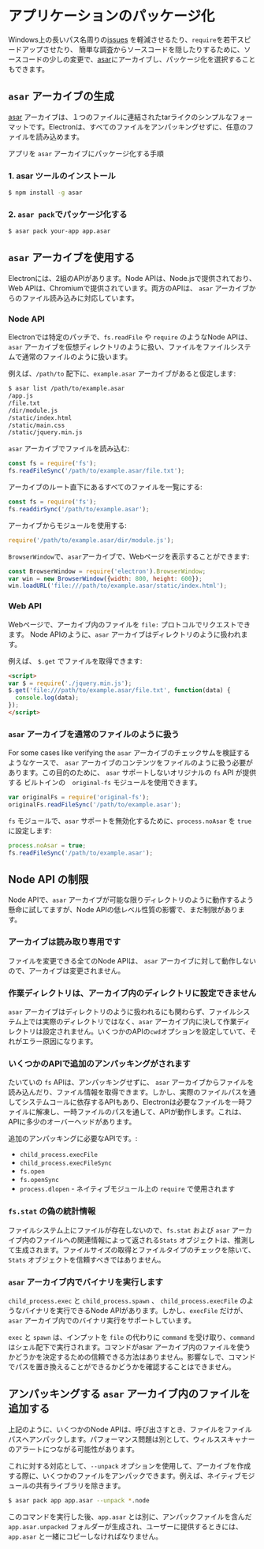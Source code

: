 # アプリケーションのパッケージ化

Windows上の長いパス名周りの[issues](https://github.com/joyent/node/issues/6960) を軽減させるたり、`require`を若干スピードアップさせたり、 簡単な調査からソースコードを隠したりするために、ソースコードの少しの変更で、[asar][asar]にアーカイブし、パッケージ化を選択することもできます。

## `asar` アーカイブの生成

[asar][asar] アーカイブは、１つのファイルに連結されたtarライクのシンプルなフォーマットです。Electronは、すべてのファイルをアンパッキングせずに、任意のファイルを読み込めます。

アプリを `asar` アーカイブにパッケージ化する手順

### 1. asar ツールのインストール

```bash
$ npm install -g asar
```

### 2. `asar pack`でパッケージ化する

```bash
$ asar pack your-app app.asar
```

## `asar` アーカイブを使用する

Electronには、2組のAPIがあります。Node APIは、Node.jsで提供されており、Web APIは、Chromiumで提供されています。両方のAPIは、 `asar` アーカイブからのファイル読み込みに対応しています。

### Node API

Electronでは特定のパッチで、`fs.readFile` や `require` のようなNode APIは、`asar` アーカイブを仮想ディレクトリのように扱い、ファイルをファイルシステムで通常のファイルのように扱います。

例えば、`/path/to` 配下に、`example.asar` アーカイブがあると仮定します:

```bash
$ asar list /path/to/example.asar
/app.js
/file.txt
/dir/module.js
/static/index.html
/static/main.css
/static/jquery.min.js
```

`asar` アーカイブでファイルを読み込む:

```javascript
const fs = require('fs');
fs.readFileSync('/path/to/example.asar/file.txt');
```

アーカイブのルート直下にあるすべてのファイルを一覧にする:

```javascript
const fs = require('fs');
fs.readdirSync('/path/to/example.asar');
```

アーカイブからモジュールを使用する:

```javascript
require('/path/to/example.asar/dir/module.js');
```

 `BrowserWindow`で、`asar`アーカイブで、Webページを表示することができます:

```javascript
const BrowserWindow = require('electron').BrowserWindow;
var win = new BrowserWindow({width: 800, height: 600});
win.loadURL('file:///path/to/example.asar/static/index.html');
```

### Web API

Webページで、アーカイブ内のファイルを `file:` プロトコルでリクエストできます。
Node APIのように、`asar` アーカイブはディレクトリのように扱われます。

例えば、 `$.get` でファイルを取得できます:

```html
<script>
var $ = require('./jquery.min.js');
$.get('file:///path/to/example.asar/file.txt', function(data) {
  console.log(data);
});
</script>
```

### `asar` アーカイブを通常のファイルのように扱う

For some cases like verifying the `asar` アーカイブのチェックサムを検証するようなケースで、 `asar` アーカイブのコンテンツをファイルのように扱う必要があります。この目的のために、 `asar` サポートしないオリジナルの `fs` API が提供する ビルトインの　`original-fs` モジュールを使用できます。

```javascript
var originalFs = require('original-fs');
originalFs.readFileSync('/path/to/example.asar');
```

`fs` モジュールで、`asar` サポートを無効化するために、`process.noAsar` を `true` に設定します:

```javascript
process.noAsar = true;
fs.readFileSync('/path/to/example.asar');
```

## Node API の制限

Node APIで、`asar` アーカイブが可能な限りディレクトリのように動作するよう懸命に試してますが、Node APIの低レベル性質の影響で、まだ制限があります。

### アーカイブは読み取り専用です

ファイルを変更できる全てのNode APIは、 `asar` アーカイブに対して動作しないので、アーカイブは変更されません。

### 作業ディレクトリは、アーカイブ内のディレクトリに設定できません

`asar` アーカイブはディレクトリのように扱われるにも関わらず、ファイルシステム上では実際のディレクトリではなく、`asar` アーカイブ内に決して作業ディレクトリは設定されません。いくつかのAPIの`cwd`オプションを設定していて、それがエラー原因になります。

### いくつかのAPIで追加のアンパッキングがされます

たいていの `fs` APIは、アンパッキングせずに、 `asar` アーカイブからファイルを読み込んだり、ファイル情報を取得できます。しかし、実際のファイルパスを通してシステムコールに依存するAPIもあり、Electronは必要なファイルを一時ファイルに解凍し、一時ファイルのパスを通して、APIが動作します。これは、APIに多少のオーバーヘッドがあります。

追加のアンパッキングに必要なAPIです。:

* `child_process.execFile`
* `child_process.execFileSync`
* `fs.open`
* `fs.openSync`
* `process.dlopen` - ネイティブモジュール上の `require` で使用されます

### `fs.stat` の偽の統計情報

ファイルシステム上にファイルが存在しないので、`fs.stat` および `asar` アーカイブ内のファイルへの関連情報によって返される`Stats` オブジェクトは、推測して生成されます。ファイルサイズの取得とファイルタイプのチェックを除いて、 `Stats` オブジェクトを信頼すべきではありません。

### `asar` アーカイブ内でバイナリを実行します

`child_process.exec` と `child_process.spawn` 、 `child_process.execFile` のようなバイナリを実行できるNode APIがあります。しかし、`execFile` だけが、`asar` アーカイブ内でのバイナリ実行をサポートしています。

`exec` と `spawn` は、インプットを `file` の代わりに `command` を受け取り、`command` はシェル配下で実行されます。コマンドがasar アーカイブ内のファイルを使うかどうかを決定するための信頼できる方法はありません。影響なしで、コマンドでパスを置き換えることができるかどうかを確認することはできません。

## アンパッキングする `asar` アーカイブ内のファイルを追加する

上記のように、いくつかのNode APIは、呼び出さすとき、ファイルをファイルパスへアンパックします。パフォーマンス問題は別として、ウィルススキャナーのアラートにつながる可能性があります。

これに対する対応として、`--unpack` オプションを使用して、アーカイブを作成する際に、いくつかのファイルをアンパックできます。例えば、ネイティブモジュールの共有ライブラリを除きます。

```bash
$ asar pack app app.asar --unpack *.node
```

このコマンドを実行した後、`app.asar` とは別に、アンパックファイルを含んだ`app.asar.unpacked` フォルダーが生成され、ユーザーに提供するときには、`app.asar` と一緒にコピーしなければなりません。

[asar]: https://github.com/atom/asar
